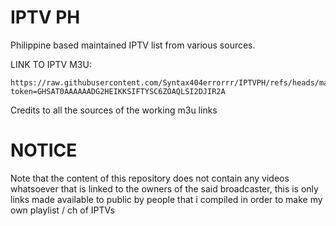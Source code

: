 # IPTV PH
Philippine based maintained IPTV list from various sources.


LINK TO IPTV M3U:
```
https://raw.githubusercontent.com/Syntax404errorrr/IPTVPH/refs/heads/main/Private.m3u8?token=GHSAT0AAAAAADG2HEIKKSIFTYSC6ZOAQLSI2DJIR2A
```

Credits to all the sources of the working m3u links 


# NOTICE
Note that the content of this repository does not contain any videos whatsoever that is linked to the owners of the said broadcaster, this is only links made available to public by people that i compiled in order to make my own playlist / ch of IPTVs
